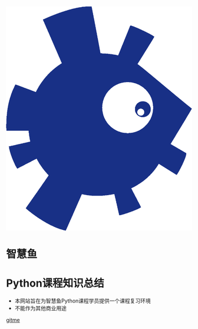 ![logo](_media/icon.png)

# 智慧鱼
# Python课程知识总结
- 本网站旨在为智慧鱼Python课程学员提供一个课程复习环境
- 不能作为其他商业用途

[gitme](README)